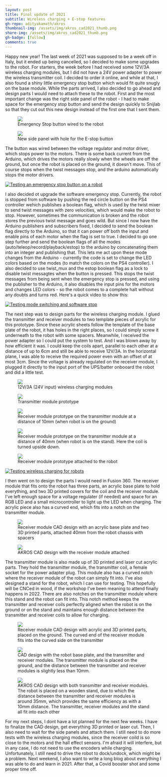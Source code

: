 ```yaml
---
layout: post
title: Final update of 2021
subtitle: Wireless charging + E-stop features
gh-repo: adityakamath/akros
thumbnail-img: /assets/img/akros_cad2021_thumb.png
share-img: /assets/img/akros_cad2021_thumb.png
gh-badge: [follow]
comments: true
---
```


Happy new year! The last week of 2021 was supposed to be a week off in Italy, but it ended up being cancelled, so I decided to make some upgrades to the robot. For starters, the week before I had received some 12V/3A wireless charging modules, but I did not have a 24V power adapter to power the wireless transmitter coil. I decided to order it online, and while at that, I also found a shiny little emergency stop button which would fit quite snugly on the base module. While the parts arrived, I also decided to go ahead and design parts I would need to attach these to the robot. First and the most important change was the right side panel of the robot - I had to make space for the emergency stop button and send the design quickly to Snijlab so that they cut out this new design instead of the first one that I sent them.

<figure class="aligncenter">
	<img src="https://adityakamath.github.io/assets/img/akros_estop.jpg"/>
	<figcaption>Emergency Stop button wired to the robot</figcaption>
</figure>
  
<figure class="aligncenter">
	<img src="https://adityakamath.github.io/assets/img/akros_estop_panel.png"/>
	<figcaption>New side panel with hole for the E-stop button</figcaption>
</figure>
  
The button was wired between the voltage regulator and motor driver, which stops power to the motors. There is some back current from the Arduino, which drives the motors really slowly when the wheels are off the ground, but once the robot is placed on the ground, it doesn't move. This of course stops when the twist messages stop, and the arduino automatically stops the motor drivers. 
  
[![Testing an emergency stop button on a robot](https://adityakamath.github.io/assets/img/akros_estop_test_ss.png)](https://www.youtube.com/watch?v=J71T-Kv5zbg "[Testing an emergency stop button on a robot")

I also decided ot upgrade the software emergency stop. Currently, the robot is stopped from software by pushing the red circle button on the PS4 controller wehich publishes a boolean flag, which is used by the twist mixer to send twist messages with zero velocities, which would make the robot to stop. However, sometimes the communication is broken and the robot stores the previous twist message and goes wild. But since I now have the Arduino publishers and subscribers fixed, I decided to send the boolean flag directly to the Arduino, so that it can power off both the input and enable pins of each motor when the flag is set to true. I decided to go one step further and send the boolean flags of all the modes (auto/teleop/record/playback/estop) to the arduino by concatenating them into an integer and publishing that. This lets me act upon these mode changes from the Arduino - currently the code is set to change the LED colors based on the modes (to match the colors on the PS4 controller). I also decided to use twist_mux and the estop boolean flag as a lock to disable twist messagtes when the button is pressed. This stops the twist messages from being sent when the emergency stop is pressed, and using the publisher to the Arduino, it also disables the input pins for the motors and changes LED colors - so the robot comes to a complete halt without any doubts and turns red. Here's a quick video to show this:
  
[![Testing mode switching and software stop](https://adityakamath.github.io/assets/img/akros_sw_estop_test_ss.png)](https://www.youtube.com/watch?v=abgy8BhUo28 "[Testing mode switching and software stop")
  
The next step was to design parts for the wireless charging module. I glued the transmitter and receiver modules to two template pieces of acrylic for this prototype. Since these acrylic sheets follow the template of the base plate of the robot, it has holes in the right places, so I could simply screw it underneath to the robot with some spacers. Meanwhile, I received the power adapter so I could put the system to test. And I was blown away by how efficient it was. I could keep the coils apart, parallel to each other at a distance of up to 6cm and still be able to receive 12V/3A. In the horizontal plane, I was able to receive the required power even with an offset of at most 3cm. Since the voltage is already regulated on the receiver module, I plugged it directly to the input port of the UPS/batter onbooard the robot and did a little test.
  
<figure class="aligncenter">
	<img src="https://adityakamath.github.io/assets/img/akros_wireless_modules.jpg"/>
	<figcaption>12V/3A (24V input) wireless charging modules</figcaption>
</figure>
  
<figure class="aligncenter">
	<img src="https://adityakamath.github.io/assets/img/akros_tx_proto.jpg"/>
	<figcaption>Transmitter module prototype</figcaption>
</figure>
  
<figure class="aligncenter">
	<img src="https://adityakamath.github.io/assets/img/akros_rx_10mm.jpg"/>
	<figcaption>Receiver module prototype on the transmitter module at a distance of 10mm (when robot is on the ground)</figcaption>
</figure>
  
<figure class="aligncenter">
	<img src="https://adityakamath.github.io/assets/img/akros_rx_40mm.jpg"/>
	<figcaption>Receiver module prototype on the transmitter module at a distance of 40mm (when robot is on the stand). Here the coil is turned upside down.</figcaption>
</figure>
  
<figure class="aligncenter">
	<img src="https://adityakamath.github.io/assets/img/akros_rx_proto.jpg"/>
	<figcaption>Receiver module prototype attached to the robot</figcaption>
</figure>
  
[![Testing wireless charging for robots](https://adityakamath.github.io/assets/img/akros_wireless_charging_test_ss.png)](https://www.youtube.com/watch?v=068xM-MQ7Ls "[Testing wireless charging for robots")
  
I then went on to design the parts I would need in Fusion 360. The receiver module that fits onto the robot has three parts, an acrylic base plate to hold everything, and two 3D printed covers for the coil and the receiver module. I've left enough space for a voltage regulater (if needed) and space for an RGB LED and a small microcontroller to light up the LED when charging. The acrylic piece also has a curved end, which fits into a notch on the transmitter module.
  
<figure class="aligncenter">
	<img src="https://adityakamath.github.io/assets/img/akros_rx_cad.png"/>
	<figcaption>Receiver module CAD design with an acrylic base plate and two 3D printed parts, attached 40mm from the robot chassis with spacers</figcaption>
</figure>

<figure class="aligncenter">
	<img src="https://adityakamath.github.io/assets/img/akros_rx_robot_cad.png"/>
	<figcaption>AKROS CAD design with the receiver module attached</figcaption>
</figure>
  
The transmitter module is also made up of 3D printed and laser cut acrylic parts. They hold the transmitter module, the transmitter coil, a female socket for the power adapter plug. This module also has a curved notch where the receiver module of the robot can simply fit into. I've also designed a stand for the robot, which I can use for testing. This hopefully will be CNCed in wood, if the workshop I've been meaning to attend finally happens in 2022. There are also notches on the transmitter module where this stand and the robot can fit into. This notch method keeps the transmitter and receiver coils perfectly aligned when the robot is on the ground or on the stand and maintains enough distance between the transmitter and receiver coils to allow for charging.
  
<figure class="aligncenter">
	<img src="https://adityakamath.github.io/assets/img/akros_tx_cad.png"/>
	<figcaption>Receiver module CAD design with acrylic and 3D printed parts, placed on the ground. The curved end of the receiver module fits into the curved side on the transmitter</figcaption>
</figure>
  
<figure class="aligncenter">
	<img src="https://adityakamath.github.io/assets/img/akros_tx_robot_cad.png"/>
	<figcaption>CAD design with the robot base plate, and the transmitter and receiver modules. The transmitter module is placed on the ground, and the distance between the transmitter and receiver modules is slightly less than 10mm.</figcaption>
</figure>
  
<figure class="aligncenter">
	<img src="https://adityakamath.github.io/assets/img/akros_tx_robot_stand_cad.png"/>
	<figcaption>AKROS CAD design with both transmitter and receiver modules. The robot is placed on a wooden stand, due to which the distance between the transmitter and receiver modules is around 35mm, which provides the same efficiency as with a 10mm distance. The transmitter, receiver modules and the stand all fit into each other</figcaption>
</figure>
  
For my next steps, I dont have a lot planned for the next few weeks. I have to finalize the CAD design, get everything 3D printed or laser cut. Then, I also need to wait for the side panels and attach them. I still need to do more tests with the wireless charging modules, since the receiver coild is so close to the motors and the hall effect sensors. I'm afraid it will interfere, but in any case, I do not need to use the encoders while charging. Unfortunately, I still need to drive the robot to dock/undock, which might be a problem. Next weekend, I also want to write a long blog about everything I was able to do and learn in 2021. After that, a Covid booster shot and some proper time off.

